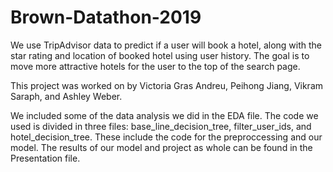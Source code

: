# Brown-Datathon-2019
We use TripAdvisor data to predict if a user will book a hotel, along with the star rating and location of booked hotel using user history. The goal is to move more attractive hotels for the user to the top of the search page.

This project was worked on by Victoria Gras Andreu, Peihong Jiang, Vikram Saraph, and Ashley Weber.

We included some of the data analysis we did in the EDA file. The code we used is divided in three files: base_line_decision_tree,  filter_user_ids, and hotel_decision_tree. These include the code for the preproccessing and our model.
The results of our model and project as whole can be found in the Presentation file.
